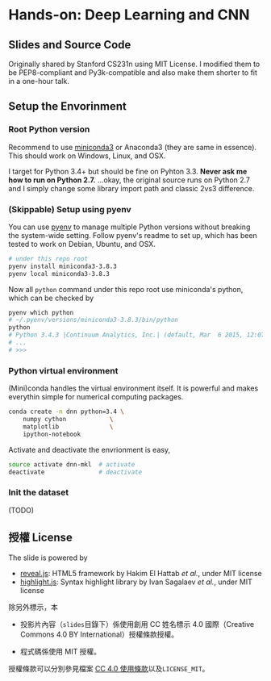 # Hands-on: Deep Learning and CNN

## Slides and Source Code

Originally shared by Stanford CS231n using MIT License. I modified them to be PEP8-compliant and Py3k-compatible and also make them shorter to fit in a one-hour talk.

## Setup the Envorinment

### Root Python version

Recommend to use [miniconda3] or Anaconda3 (they are same in essence). This should work on Windows, Linux, and OSX. 

I target for Python 3.4+ but should be fine on Pyhton 3.3. **Never ask me how to run on Python 2.7.** ...okay, the original source runs on Python 2.7 and I simply change some library import path and classic 2vs3 difference.


### (Skippable) Setup using pyenv

You can use [pyenv] to manage multiple Python versions without breaking the system-wide setting. Follow pyenv's readme to set up, which has been tested to work on Debian, Ubuntu, and OSX.

```bash
# under this repo root
pyenv install miniconda3-3.8.3
pyenv local miniconda3-3.8.3
```

Now all `python` command under this repo root use miniconda's python, which can be checked by

```bash
pyenv which python
# ~/.pyenv/versions/miniconda3-3.8.3/bin/python
python
# Python 3.4.3 |Continuum Analytics, Inc.| (default, Mar  6 2015, 12:07:41)
# ...
# >>>
```

### Python virtual environment

(Mini)conda handles the virtual environment itself. It is powerful and makes everythin simple for numerical computing packages.


```bash
conda create -n dnn python=3.4 \
	numpy cython            \
	matplotlib              \
	ipython-notebook
```

Activate and deactivate the envrionment is easy,

```bash
source activate dnn-mkl  # activate
deactivate               # deactivate
```

[pyenv]: https://github.com/yyuu/pyenv
[miniconda3]: http://conda.pydata.org/miniconda.html
[mkl]: https://store.continuum.io/cshop/mkl-optimizations/


### Init the dataset
(TODO)

## 授權 License

The slide is powered by

- [reveal.js]: HTML5 framework by Hakim El Hattab *et al.*, under MIT license
- [highlight.js]: Syntax highlight library by Ivan Sagalaev *et al.*, under MIT license

除另外標示，本

- 投影片內容（`slides`目錄下）係使用創用 CC 姓名標示 4.0 國際（Creative Commons 4.0 BY International）授權條款授權。

- 程式碼係使用 MIT 授權。

授權條款可以分別參見檔案 [CC 4.0 使用條款]以及`LICENSE_MIT`。

[reveal.js]: https://github.com/hakimel/reveal.js
[shower.js]: https://github.com/shower/shower
[highlight.js]: http://highlightjs.org/
[CC 4.0 使用條款]: http://creativecommons.org/licenses/by/4.0/deed.zh_TW